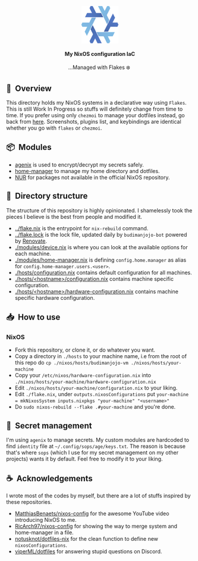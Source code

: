 <div align="center">

<img src="https://raw.githubusercontent.com/NixOS/nixos-artwork/376ed4ba8dc2e611b7e8a62fdc680967ead5bd87/logo/nix-snowflake.svg" align="center" width="100px" height="100px"/>

#### My NixOS configuration IaC

...Managed with Flakes :snowflake:&nbsp;

</div>

## :book:&nbsp; Overview

This directory holds my NixOS systems in a declarative way using `Flakes`.
This is still Work In Progress so stuffs will definitely change from time to time.
If you prefer using only `chezmoi` to manage your dotfiles instead, go back from [here](../README.md).
Screenshots, plugins list, and keybindings are identical whether you go with `flakes` or `chezmoi`.

## :package:&nbsp; Modules

- [agenix](https://github.com/ryantm/agenix) is used to encrypt/decrypt my secrets safely.
- [home-manager](https://github.com/nix-community/home-manager) to manage my home directory and dotfiles.
- [NUR](https://github.com/nix-community/NUR) for packages not available in the official NixOS repository.

## :open_file_folder:&nbsp; Directory structure

The structure of this repository is highly opinionated.
I shamelessly took the pieces I believe is the best from people and modified it.

- [../flake.nix](../flake.nix) is the entrypoint for `nix-rebuild` command.
- [../flake.lock](../flake.lock) is the lock file, updated daily by `budimanjojo-bot` powered by [Renovate](https://github.com/renovatebot/renovate).
- [./modules/device.nix](./modules/device.nix) is where you can look at the available options for each machine.
- [./modules/home-manager.nix](./modules/home-manager.nix) is defining `config.home.manager` as alias for `config.home-manager.users.<user>`.
- [./hosts/configuration.nix](./hosts/configuration.nix) contains default configuration for all machines.
- [./hosts/\<hostname\>/configuration.nix](./hosts/budimanjojo-vm/configuration.nix) contains machine specific configuration.
- [./hosts/\<hostname\>/hardware-configuration.nix](./hosts/budimanjojo-vm/hardware-configuration.nix) contains machine specific hardware configuration.

## :inbox_tray:&nbsp; How to use

### NixOS

- Fork this repository, or clone it, or do whatever you want.
- Copy a directory in `./hosts` to your machine name, i.e from the root of this repo do `cp ./nixos/hosts/budimanjojo-vm ./nixos/hosts/your-machine`
- Copy your `/etc/nixos/hardware-configuration.nix` into `./nixos/hosts/your-machine/hardware-configuration.nix`
- Edit `./nixos/hosts/your-machine/configuration.nix` to your liking.
- Edit `./flake.nix`, under `outputs.nixosConfigurations` put `your-machine = mkNixosSystem inputs.nixpkgs "your-machine" "<username>"`
- Do `sudo nixos-rebuild --flake .#your-machine` and you're done.

## :lock_with_ink_pen:&nbsp; Secret management

I'm using `agenix` to manage secrets. My custom modules are hardcoded to find `identity` file at `~/.config/sops/age/keys.txt`.
The reason is because that's where `sops` (which I use for my secret management on my other projects) wants it by default.
Feel free to modify it to your liking.

## :coffee:&nbsp; Acknowledgements

I wrote most of the codes by myself, but there are a lot of stuffs inspired by these repositories.

* [MatthiasBenaets/nixos-config](https://github.com/MatthiasBenaets/nixos-config) for the awesome YouTube video introducing NixOS to me.
* [RicArch97/nixos-config](https://github.com/RicArch97/nixos-config) for showing the way to merge system and home-manager in a file.
* [notusknot/dotfiles-nix](https://github.com/notusknot/dotfiles-nix) for the clean function to define new `nixosConfigurations`.
* [viperML/dotfiles](https://github.com/viperML/dotfiles) for answering stupid questions on Discord.
